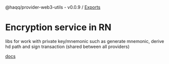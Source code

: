 @haqq/provider-web3-utils - v0.0.9 / [Exports](modules.md)

# Encryption service in RN

libs for work with private key/mnemonic such as generate mnemonic, derive hd path and sign transaction (shared between all providers)

[docs](https://github.com/haqq-network/haqq-wallet-provider-web3-utils/blob/main/docs/modules.md)
